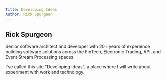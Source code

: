```yaml
---
Title: Developing Ideas
Author: Rick Spurgeon
---
```


## Rick Spurgeon

Senior software architect and developer with 20+ years of experience building 
software solutions across the FinTech, Electronic Trading, API, and 
Event Stream Processing spaces.


I've called this site "Developing Ideas", a place where I will write about 
experiment with work and technology.
